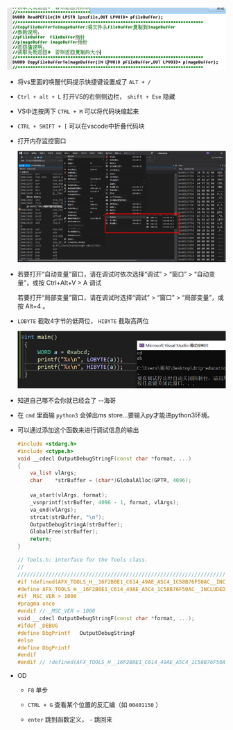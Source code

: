 ![无法加载请爬梯子](https://raw.githubusercontent.com/smallzhong/picgo-pic-bed/master/20200706175612.png)

+ 将vs里面的唤醒代码提示快捷键设置成了 `ALT + /`

+ `Ctrl + alt + L` 打开VS的右侧侧边栏， `shift + Ese` 隐藏

+ VS中连按两下 `CTRL + M` 可以将代码块缩起来

  

+ `CTRL + SHIFT + [` 可以在vscode中折叠代码块

+ 打开内存监控窗口

  ![无法加载请爬梯子](https://raw.githubusercontent.com/smallzhong/picgo-pic-bed/master/20200721115806.png)

+ 若要打开“自动变量”窗口，请在调试时依次选择“调试” > “窗口” > “自动变量”，或按 Ctrl+Alt+V > A 调试 

  若要打开“局部变量”窗口，请在调试时选择“调试” > “窗口” > “局部变量”，或按 Alt+4 。

+ `LOBYTE` 截取4字节的低两位， `HIBYTE` 截取高两位

  ![](https://raw.githubusercontent.com/smallzhong/picgo-pic-bed/master/20200723002011.png)
  
+ 知道自己哪不会你就已经会了 --海哥

+ 在 `cmd` 里面输 `python3` 会弹出ms store...要输入py才能进python3环境。

+ 可以通过添加这个函数来进行调试信息的输出

  ```cpp
  #include <stdarg.h>
  #include <ctype.h>
  void __cdecl OutputDebugStringF(const char *format, ...)  
  {  
      va_list vlArgs;  
      char    *strBuffer = (char*)GlobalAlloc(GPTR, 4096);  
  	
      va_start(vlArgs, format);  
      _vsnprintf(strBuffer, 4096 - 1, format, vlArgs);  
      va_end(vlArgs);  
      strcat(strBuffer, "\n");  
      OutputDebugStringA(strBuffer);  
      GlobalFree(strBuffer);  
      return;  
  }  
  ```

  ```cpp
  // Tools.h: interface for the Tools class.
  //
  //////////////////////////////////////////////////////////////////////
  #if !defined(AFX_TOOLS_H__16F2B0E1_C614_49AE_A5C4_1C58B76F50AC__INCLUDED_)
  #define AFX_TOOLS_H__16F2B0E1_C614_49AE_A5C4_1C58B76F50AC__INCLUDED_
  #if _MSC_VER > 1000
  #pragma once
  #endif // _MSC_VER > 1000
  void __cdecl OutputDebugStringF(const char *format, ...); 
  #ifdef _DEBUG  
  #define DbgPrintf   OutputDebugStringF  
  #else  
  #define DbgPrintf  
  #endif 
  #endif // !defined(AFX_TOOLS_H__16F2B0E1_C614_49AE_A5C4_1C58B76F50AC__INCLUDED_)
  ```

  

+ OD 

  + `F8` 单步

  + `CTRL + G` 查看某个位置的反汇编（如 `00401150` ）
  + `enter` 跳到函数定义， `-` 跳回来